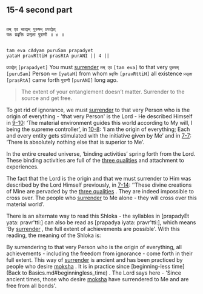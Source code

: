 ## 15-4 second part


```shloka-sa

तम् एव चाद्यम् पुरुषम् प्रपद्येत्
यतः प्रवृत्तिः प्रसृता पुराणी ॥ ४ ॥

```
```shloka-sa-hk

tam eva cAdyam puruSam prapadyet
yataH pravRttiH prasRtA purANI || 4 ||

```
`प्रपद्येत्` `[prapadyet]` You must 
[surrender](7-19.md#Sharanagati) `तम् एव` `[tam eva]` to that very `पुरुषम्` `[puruSam]` Person `यतः` `[yataH]` from whom `प्रवृत्तिः` `[pravRttiH]` all existence `प्रसृता` `[prasRtA]` came forth `पुराणी` `[purANI]` long ago.


<a name='applnote_198'></a>
> The extent of your entanglement doesn’t matter. Surrender to the source and get free.



To get rid of ignorance, we must 
[surrender](7-19.md#Sharanagati)
 to that very Person who is the origin of everything - 'that very Person' is the Lord - He described Himself in [9-10](9-10.md): ‘The material environment guides this world according to My will, I being the supreme controller’, in [10-8](10-8.md): ‘I am the origin of everything; Each and every entity gets stimulated with the initiative given by Me’ and in [7-7](7-7.md): ‘There is absolutely nothing else that is superior to Me’.

In the entire created universe, ‘binding activities’ spring forth from the Lord. These binding activities are full of the 
[three qualities](14-22.md#satva_rajas_tamas_effects)
 and attachment to experiences. 

The fact that the Lord is the origin and that we must surrender to Him was described by the Lord Himself previously, in [7-14](7-14.md): ‘'These divine creations of Mine are pervaded by the 
[three qualities](2-45_to_2-46.md#satva_rajas_tamas)
. They are indeed impossible to cross over. The people who 
[surrender](7-19.md#Sharanagati)
 to Me alone - they will cross over this material world’. 

There is an alternate way to read this Shloka - the syllables in [prapadyEt yata: pravr'tti:] can also be read as [prapadya iyata: pravr'tti:], which means 'By 
[surrender](7-19.md#Sharanagati)
, the full extent of achievements are possible'. With this reading, the meaning of the Shloka is:

By surrendering to that very Person who is the origin of everything, all achievements - including the freedom from ignorance - come forth in their full extent. This way of 
[surrender](7-19.md#Sharanagati)
 is ancient and has been practiced by people who desire 
[moksha](Back-to-Basics.md#Moksha)
. It is in practice since 
[beginning-less time](Back to Basics.md#beginningless_time)
. The Lord says here - 'Since ancient times, those who desire 
[moksha](Back-to-Basics.md#Moksha)
 have surrendered to Me and are free from all bonds'.


